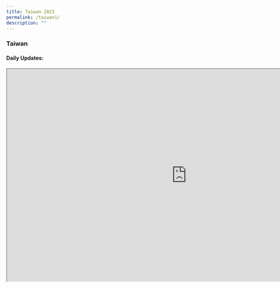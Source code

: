 ```yaml
---
title: Taiwan 2023
permalink: /taiwan1/
description: ""
---
```

### Taiwan

#### Daily Updates: 

<iframe allowfullscreen="true" height="569" width="960" frameborder="1" src="https://docs.google.com/presentation/d/e/2PACX-1vQIOgy_zPWe6tqQCkiMRGmAvgodSTAwazJfY7nYOkx5aPdtiImX8tysC1r0X-QL4rngtMD_t6nYbKdV/embed?start=true&amp;loop=true&amp;delayms=3000"></iframe>